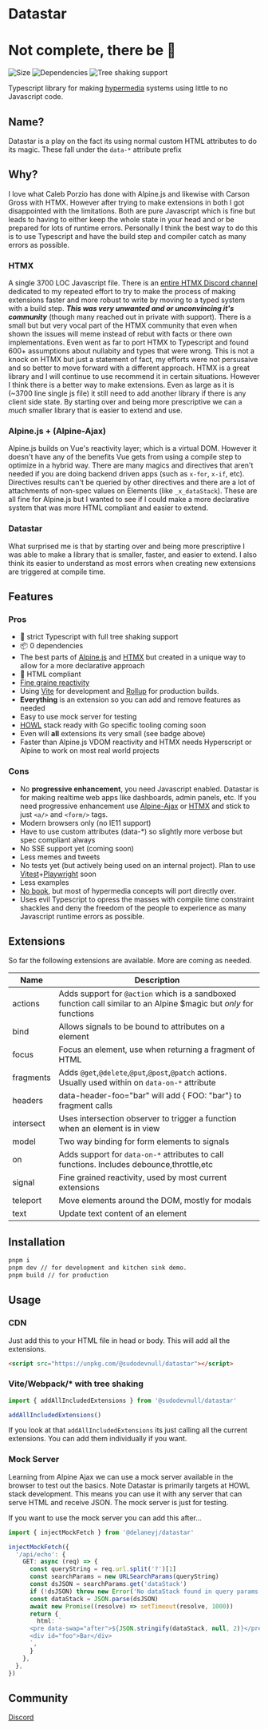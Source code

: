 # Datastar

# Not complete, there be 🐉

![Size](https://badgen.net/bundlephobia/minzip/@sudodevnull/datastar@0.0.2)
![Dependencies](https://badgen.net/bundlephobia/dependency-count/@sudodevnull/datastar@0.0.2)
![Tree shaking support ](https://badgen.net/bundlephobia/tree-shaking/@sudodevnull/datastar@0.0.2)

Typescript library for making [hypermedia](https://hypermedia.systems/) systems using little to no Javascript code.

## Name?

Datastar is a play on the fact its using normal custom HTML attributes to do its magic.  These fall under the `data-*` attribute prefix

## Why?

I love what Caleb Porzio has done with Alpine.js and likewise with Carson Gross with HTMX.  However after trying to make extensions in both I got disappointed with the limitations.  Both are pure Javascript which is fine but leads to having to either keep the whole state in your head and or be prepared for lots of runtime errors.  Personally I think the best way to do this is to use Typescript and have the build step and compiler catch as many errors as possible.

### HTMX
A single 3700 LOC Javascript file.  There is an [entire HTMX Discord channel](https://discord.com/channels/725789699527933952/1077997241211568228) dedicated to my repeated effort to try to make the process of making extensions faster and more robust to write by moving to a typed system with a build step.  ***This was very unwanted and or unconvincing it's community*** (though many reached out in private with support).  There is a small but but very vocal part of the HTMX community that even when shown the issues will meme instead of rebut with facts or there own implementations.  Even went as far to port HTMX to Typescript and found 600+ assumptions about nullabity and types that were wrong.  This is not a knock on HTMX but just a statement of fact, my efforts were not persusaive and so better to move forward with a different approach.  HTMX is a great library and I will continue to use recommend it in certain situations.  However I think there is a better way to make extensions.  Even as large as it is (~3700 line single js file) it still need to add another library if there is any client side state.  By starting over and being more prescriptive we can a *much* smaller library that is easier to extend and use.

### Alpine.js + (Alpine-Ajax)
Alpine.js builds on Vue's reactivity layer; which is a virtual DOM.  However it doesn't have any of the benefits Vue gets from using a compile step to optimize in a hybrid way.  There are many magics and directives that aren't needed if you are doing backend driven apps (such as `x-for`, `x-if`, etc).  Directives results can't be queried by other directives and there are a lot of attachments of non-spec values on Elements (like `_x_dataStack`).  These are all fine for Alpine.js but I wanted to see if I could make a more declarative system that was more HTML compliant and easier to extend.

### Datastar
What surprised me is that by starting over and being more prescriptive I was able to make a library that is smaller, faster, and easier to extend.  I also think its easier to understand as most errors when creating new extensions are triggered at compile time.

## Features

### Pros
* 💯 strict Typescript with full tree shaking support
* 📦 0 dependencies
* The best parts of [Alpine.js](https://alpinejs.dev/) and [HTMX](https://htmx.org/) but created in a unique way to allow for a more declarative approach
* 💯 HTML compliant
* [Fine graine reactivity](https://dev.to/modderme123/super-charging-fine-grained-reactive-performance-47ph)
* Using [Vite](https://vitejs.dev/) for development and [Rollup](https://rollupjs.org/guide/en/) for production builds.
* **Everything** is an extension so you can add and remove features as needed
* Easy to use mock server for testing
* [HOWL](https://htmx.org/essays/hypermedia-on-whatever-youd-like/) stack ready with Go specific tooling coming soon
* Even will **all** extensions its very small (see badge above)
* Faster than Alpine.js VDOM reactivity and HTMX needs Hyperscript or Alpine to work on most real world projects

### Cons
* No **progressive enhancement**, you need Javascript enabled.  Datastar is for making realtime web apps like dashboards, admin panels, etc.  If you need progressive enhancement use [Alpine-Ajax](https://alpine-ajax.js.org/) or [HTMX](https://htmx.org/) and stick to just `<a/>` and `<form/>` tags.
* Modern browsers only (no IE11 support)
* Have to use custom attributes (data-*) so slightly more verbose but spec compliant always
* No SSE support yet (coming soon)
* Less memes and tweets
* No tests yet (but actively being used on an internal project).  Plan to use [Vitest](https://vitest.dev/)+[Playwright](https://playwright.dev/) soon
* Less examples
* [No book](https://hypermedia.systems/), but most of hypermedia concepts will port directly over.
* Uses evil Typescript to opress the masses with compile time constraint shackles and deny the freedom of the people to experience as many Javascript runtime errors as possible.

## Extensions

So far the following extensions are available.  More are coming as needed.

| Name      | Description                                                                                                        |
|-----------|--------------------------------------------------------------------------------------------------------------------|
| actions   | Adds support for `@action` which is a sandboxed function call similar to an Alpine $magic but *only* for functions |
| bind      | Allows signals to be bound to attributes on a element                                                              |
| focus     | Focus an element, use when returning a fragment of HTML                                                            |
| fragments | Adds `@get`,`@delete`,`@put`,`@post`,`@patch` actions.  Usually used within on `data-on-*` attribute               |
| headers   | data-header-foo="bar" will add { FOO: "bar"} to fragment calls                                                     |
| intersect | Uses intersection observer to trigger a function when an element is in view                                        |
| model     | Two way binding for form elements to signals                                                                       |
| on        | Adds support for `data-on-*` attributes to call functions.  Includes debounce,throttle,etc                         |
| signal    | Fine grained reactivity, used by most current extensions                                                         |
| teleport  | Move elements around the DOM, mostly for modals                                                                    |
| text      | Update text content of an element                                                                                  |

## Installation

```bash
pnpm i
pnpm dev // for development and kitchen sink demo.
pnpm build // for production
```

## Usage

### CDN

Just add this to your HTML file in head or body.  This will add all the extensions.
```html
<script src="https://unpkg.com/@sudodevnull/datastar"></script>
```

### Vite/Webpack/* with tree shaking


```typescript
import { addAllIncludedExtensions } from '@sudodevnull/datastar'

addAllIncludedExtensions()
```
If you look at that `addAllIncludedExtensions` its just calling all the current extensions.  You can add them individually if you want.


### Mock Server

Learning from Alpine Ajax we can use a mock server available in the browser to test out the basics.  Note Datastar is primarily targets at HOWL stack development.  This means you can use it with any server that can serve HTML and receive JSON.  The mock server is just for testing.

If you want to use the mock server you can add this after...
```typescript
import { injectMockFetch } from '@delaneyj/datastar'

injectMockFetch({
  '/api/echo': {
    GET: async (req) => {
      const queryString = req.url.split('?')[1]
      const searchParams = new URLSearchParams(queryString)
      const dsJSON = searchParams.get('dataStack')
      if (!dsJSON) throw new Error('No dataStack found in query params')
      const dataStack = JSON.parse(dsJSON)
      await new Promise((resolve) => setTimeout(resolve, 1000))
      return {
        html: `
      <pre data-swap="after">${JSON.stringify(dataStack, null, 2)}</pre>
      <div id="foo">Bar</div>
      `,
      }
    },
  },
})
```

## Community

[Discord](https://discord.gg/6NkzNSjR)
